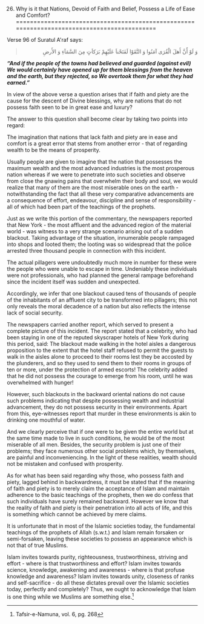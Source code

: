 26. Why is it that Nations, Devoid of Faith and Belief, Possess a Life of Ease and Comfort?
===========================================================================================

Verse 96 of Suratul A'raf says:

<blockquote dir="rtl">
  <p>
وَ لَوْ أََنَّ أَهلَ الْقُرَى آمَنُوا وَ التَّقَوْا لَفَتَحْناَ
عَلَيْهِمْ بَرَکاَتٍ مِنَ السَّمَآءِ وَ الأَرضِ
  </p>
</blockquote>

***“And if the people of the towns had believed and guarded (against
evil) We would certainly have opened up for them blessings from the
heaven and the earth, but they rejected, so We overtook them for what
they had earned.”***

In view of the above verse a question arises that if faith and piety are
the cause for the descent of Divine blessings, why are nations that do
not possess faith seen to be in great ease and luxury?

The answer to this question shall become clear by taking two points into
regard:

The imagination that nations that lack faith and piety are in ease and
comfort is a great error that stems from another error - that of
regarding wealth to be the means of prosperity.

Usually people are given to imagine that the nation that possesses the
maximum wealth and the most advanced industries is the most prosperous
nation whereas if we were to penetrate into such societies and observe
from close the gnawing pains that overwhelm their body and soul, we
would realize that many of them are the most miserable ones on the
earth - notwithstanding the fact that all these very comparative
advancements are a consequence of effort, endeavour, discipline and
sense of responsibility - all of which had been part of the teachings of
the prophets.

Just as we write this portion of the commentary, the newspapers reported
that New York - the most affluent and the advanced region of the
material world - was witness to a very strange scenario arising out of a
sudden blackout. Taking advantage of the situation, innumerable people
rampaged into shops and looted them; the looting was so widespread that
the police arrested three thousand people in connection with this
incident.

The actual pillagers were undoubtedly much more in number for these were
the people who were unable to escape in time. Undeniably these
individuals were not professionals, who had planned the general rampage
beforehand since the incident itself was sudden and unexpected.

Accordingly, we infer that one blackout caused tens of thousands of
people of the inhabitants of an affluent city to be transformed into
pillagers; this not only reveals the moral decadence of a nation but
also reflects the intense lack of social security.

The newspapers carried another report, which served to present a
complete picture of this incident. The report stated that a celebrity,
who had been staying in one of the reputed skyscraper hotels of New York
during this period, said: The blackout made walking in the hotel aisles
a dangerous proposition to the extent that the hotel staff refused to
permit the guests to walk in the aisles alone to proceed to their rooms
lest they be accosted by the plunderers, and so they used to send them
to their rooms in groups of ten or more, under the protection of armed
escorts! The celebrity added that he did not possess the courage to
emerge from his room, until he was overwhelmed with hunger!

However, such blackouts in the backward oriental nations do not cause
such problems indicating that despite possessing wealth and industrial
advancement, they do not possess security in their environments. Apart
from this, eye-witnesses report that murder in these environments is
akin to drinking one mouthful of water.

And we clearly perceive that if one were to be given the entire world
but at the same time made to live in such conditions, he would be of the
most miserable of all men. Besides, the security problem is just one of
their problems; they face numerous other social problems which, by
themselves, are painful and inconveniencing. In the light of these
realities, wealth should not be mistaken and confused with prosperity.

As for what has been said regarding why those, who possess faith and
piety, lagged behind in backwardness, it must be stated that if the
meaning of faith and piety is to merely claim the acceptance of Islam
and maintain adherence to the basic teachings of the prophets, then we
do confess that such individuals have surely remained backward. However
we know that the reality of faith and piety is their penetration into
all acts of life, and this is something which cannot be achieved by mere
claims.

It is unfortunate that in most of the Islamic societies today, the
fundamental teachings of the prophets of Allah (s.w.t.) and Islam remain
forsaken or semi-forsaken, leaving these societies to possess an
appearance which is not that of true Muslims.

Islam invites towards purity, righteousness, trustworthiness, striving
and effort - where is that trustworthiness and effort? Islam invites
towards science, knowledge, awakening and awareness - where is that
profuse knowledge and awareness? Islam invites towards unity, closeness
of ranks and self-sacrifice - do all these dictates prevail over the
Islamic societies today, perfectly and completely? Thus, we ought to
acknowledge that Islam is one thing while we Muslims are something
else.[^1]

[^1]: Tafsir-e-Namuna, vol. 6, pg. 268


